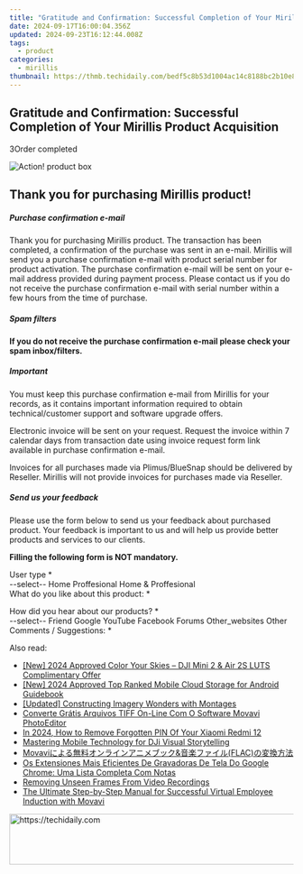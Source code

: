 ```yaml
---
title: "Gratitude and Confirmation: Successful Completion of Your Mirillis Product Acquisition"
date: 2024-09-17T16:00:04.356Z
updated: 2024-09-23T16:12:44.008Z
tags:
  - product
categories:
  - mirillis
thumbnail: https://thmb.techidaily.com/bedf5c8b53d1004ac14c8188bc2b10e8fa9f12bcacb4dbb73e923d456dfdfac8.jpg
---
```


## Gratitude and Confirmation: Successful Completion of Your Mirillis Product Acquisition

3Order completed

![Action! product box](https://mirillis.com/res/old/media/images/store/big_splash_box.png) 

## Thank you for purchasing Mirillis product!

##### Purchase confirmation e-mail

Thank you for purchasing Mirillis product. The transaction has been completed, a confirmation of the purchase was sent in an e-mail. Mirillis will send you a purchase confirmation e-mail with product serial number for product activation. The purchase confirmation e-mail will be sent on your e-mail address provided during payment process. Please contact us if you do not receive the purchase confirmation e-mail with serial number within a few hours from the time of purchase.

##### Spam filters

**If you do not receive the purchase confirmation e-mail please check your spam inbox/filters.**

##### Important

You must keep this purchase confirmation e-mail from Mirillis for your records, as it contains important information required to obtain technical/customer support and software upgrade offers.

Electronic invoice will be sent on your request. Request the invoice within 7 calendar days from transaction date using invoice request form link available in purchase confirmation e-mail.

Invoices for all purchases made via Plimus/BlueSnap should be delivered by Reseller. Mirillis will not provide invoices for purchases made via Reseller.

##### Send us your feedback

Please use the form below to send us your feedback about purchased product. Your feedback is important to us and will help us provide better products and services to our clients.

**Filling the following form is NOT mandatory.**

User type \*  
\--select-- Home Proffesional Home & Proffesional   
What do you like about this product: \*  
  
How did you hear about our products? \*  
\--select-- Friend Google YouTube Facebook Forums Other\_websites Other   
Comments / Suggestions: \*  
  

<ins class="adsbygoogle"
     style="display:block"
     data-ad-format="autorelaxed"
     data-ad-client="ca-pub-7571918770474297"
     data-ad-slot="1223367746"></ins>

<ins class="adsbygoogle"
     style="display:block"
     data-ad-client="ca-pub-7571918770474297"
     data-ad-slot="8358498916"
     data-ad-format="auto"
     data-full-width-responsive="true"></ins>

<span class="atpl-alsoreadstyle">Also read:</span>
<div><ul>
<li><a href="https://fox-hovers.techidaily.com/new-2024-approved-color-your-skies-dji-mini-2-and-air-2s-luts-complimentary-offer/"><u>[New] 2024 Approved Color Your Skies – DJI Mini 2 & Air 2S LUTS Complimentary Offer</u></a></li>
<li><a href="https://fox-boxes.techidaily.com/new-2024-approved-top-ranked-mobile-cloud-storage-for-android-guidebook/"><u>[New] 2024 Approved Top Ranked Mobile Cloud Storage for Android Guidebook</u></a></li>
<li><a href="https://extra-lessons.techidaily.com/updated-constructing-imagery-wonders-with-montages/"><u>[Updated] Constructing Imagery Wonders with Montages</u></a></li>
<li><a href="https://discover-bytes.techidaily.com/converte-gratis-arquivos-tiff-on-line-com-o-software-movavi-photoeditor/"><u>Converte Grátis Arquivos TIFF On-Line Com O Software Movavi PhotoEditor</u></a></li>
<li><a href="https://unlock-android.techidaily.com/in-2024-how-to-remove-forgotten-pin-of-your-xiaomi-redmi-12-by-drfone-android/"><u>In 2024, How to Remove Forgotten PIN Of Your Xiaomi Redmi 12</u></a></li>
<li><a href="https://extra-resources.techidaily.com/mastering-mobile-technology-for-dji-visual-storytelling/"><u>Mastering Mobile Technology for DJi Visual Storytelling</u></a></li>
<li><a href="https://discover-bytes.techidaily.com/movaviandflac/"><u>Movaviによる無料オンラインアニメブック&音楽ファイル(FLAC)の変換方法</u></a></li>
<li><a href="https://discover-bytes.techidaily.com/os-extensiones-mais-eficientes-de-gravadoras-de-tela-do-google-chrome-uma-lista-completa-com-notas/"><u>Os Extensiones Mais Eficientes De Gravadoras De Tela Do Google Chrome: Uma Lista Completa Com Notas</u></a></li>
<li><a href="https://screen-activity-recording.techidaily.com/removing-unseen-frames-from-video-recordings/"><u>Removing Unseen Frames From Video Recordings</u></a></li>
<li><a href="https://discover-bytes.techidaily.com/the-ultimate-step-by-step-manual-for-successful-virtual-employee-induction-with-movavi/"><u>The Ultimate Step-by-Step Manual for Successful Virtual Employee Induction with Movavi</u></a></li>
</ul></div>

<!-- affiliate ads begin -->
<a href="https://wigfever.sjv.io/c/5597632/2014854/22899" target="_top" id="2014854">
  <img src="//a.impactradius-go.com/display-ad/22899-2014854" border="0" alt="https://techidaily.com" width="728" height="90"/>
</a>
<img height="0" width="0" src="https://wigfever.sjv.io/i/5597632/2014854/22899" style="position:absolute;visibility:hidden;" border="0" />
<!-- affiliate ads end -->

